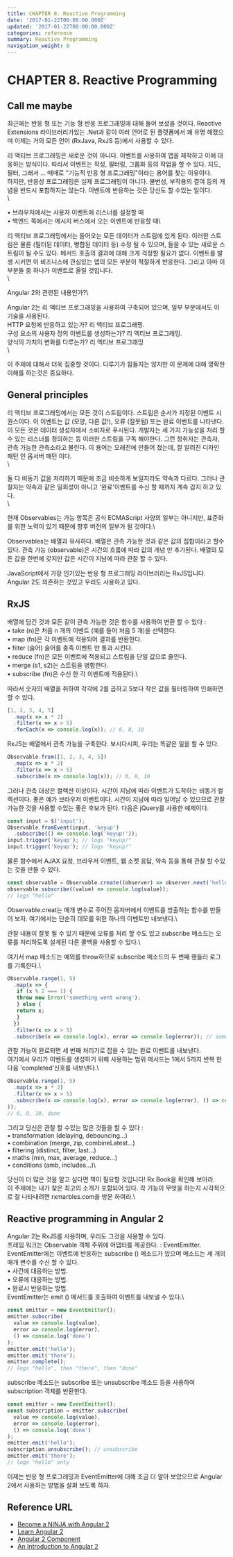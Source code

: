 ```yaml
---
title: CHAPTER 8. Reactive Programming
date: '2017-01-22T00:00:00.000Z'
updated: '2017-01-22T00:00:00.000Z'
categories: reference
summary: Reactive Programming
navigation_weight: 8
---
```


# CHAPTER 8. Reactive Programming

## Call me maybe

최근에는 반응 형 또는 기능 형 반응 프로그래밍에 대해 들어 보셨을 것이다. Reactive Extensions 라이브러리가있는 .Net과 같이 여러 언어로 된 플랫폼에서 꽤 유명 해졌으며 이제는 거의 모든 언어 (RxJava, RxJS 등)에서 사용할 수 있다.

리 액티브 프로그래밍은 새로운 것이 아니다. 이벤트를 사용하여 앱을 제작하고 이에 대응하는 방식이다. 따라서 이벤트는 작성, 필터링, 그룹화 등의 작업을 할 수 있다. 지도, 필터, 그래서 ... 때때로 "기능적 반응 형 프로그래밍"이라는 용어를 찾는 이유이다.\
하지만, 반응성 프로그래밍은 실제 프로그래밍이 아니다. 불변성, 부작용의 결여 등의 개념을 반드시 포함하지는 않는다. 이벤트에 반응하는 것은 당신도 할 수있는 일이다.\
\


• 브라우저에서는 사용자 이벤트에 리스너를 설정할 때\
&#x20;• 백엔드 쪽에서는 메시지 버스에서 오는 이벤트에 반응할 때\


리 액티브 프로그래밍에서는 들어오는 모든 데이터가 스트림에 있게 된다. 이러한 스트림은 물론 (필터된 데이터, 병합된 데이터 등) 수정 될 수 있으며, 들을 수 있는 새로운 스트림이 될 수도 있다. 메서드 호출의 결과에 대해 크게 걱정할 필요가 없다. 이벤트를 발생 시키면 이 비즈니스에 관심있는 앱의 모든 부분이 적절하게 반응한다. 그리고 아마 이 부분들 중 하나가 이벤트로 올릴 것입니다.\
\


Angular 2와 관련된 내용인가?\


Angular 2는 리 액티브 프로그래밍을 사용하여 구축되어 있으며, 일부 부분에서도 이 기술을 사용된다.\
&#x20;HTTP 요청에 반응하고 있는가? 리 액티브 프로그래밍. \
&#x20;구성 요소의 사용자 정의 이벤트를 생성하는가? 리 액티브 프로그래밍. \
&#x20;양식의 가치의 변화를 다루는가? 리 액티브 프로그래밍\
\


이 주제에 대해서 더욱 집중할 것이다. 다루기가 힘들지는 않지만 이 문제에 대해 명확한 이해를 하는것은 중요하다.

## General principles

리 액티브 프로그래밍에서는 모든 것이 스트림이다. 스트림은 순서가 지정된 이벤트 시퀀스이다. 이 이벤트는 값 (모양, 다른 값!), 오류 (잘못됨) 또는 완료 이벤트를 나타낸다. 이 모든 것은 데이터 생성자에서 소비자로 푸시된다. 개발자는 세 가지 가능성을 처리 할 수 있는 리스너를 정의하는 등 이러한 스트림을 구독 해야한다. 그런 청취자는 관측자, 관측 가능한 관측소라고 불린다. 이 용어는 오래전에 만들어 졌는데, 잘 알려진 디자인 패턴 인 옵서버 패턴 이다.\
\


둘 다 비동기 값을 처리하기 때문에 조금 비슷하게 보일지라도 약속과 다르다. 그러나 관찰자는 약속과 같은 일회성이 아니고 '완료'이벤트를 수신 할 때까지 계속 감지 하고 있다.\
\


현재 Observables는 가능 항목은 공식 ECMAScript 사양의 일부는 아니지만, 표준화를 위한 노력이 있기 때문에 향후 버전의 일부가 될 것이다.\


Observables는 배열과 유사하다. 배열은 관측 가능한 것과 같은 값의 집합이라고 할수 있다. 관측 가능 (observable)은 시간의 흐름에 따라 값의 개념 만 추가된다. 배열의 모든 값을 한번에 갖지만 값은 시간이 지남에 따라 관찰 할 수 있다.

JavaScript에서 가장 인기있는 반응 형 프로그래밍 라이브러리는 RxJS입니다. Angular 2도 의존하는 것있고 우리도 사용하고 있다.

## RxJS

배열에 담긴 것과 모든 같이 관측 가능한 것은 함수를 사용하여 변환 할 수 있다 :\
&#x20;• take (n)은 처음 n 개의 이벤트 (예를 들어 처음 5 개)을 선택한다.\
&#x20;• map (fn)은 각 이벤트에 적용되어 결과를 반환한다.\
&#x20;• filter (술어) 술어를 충족 이벤트 만 통과 시킨다.\
&#x20;• reduce (fn)은 모든 이벤트에 적용되고 스트림을 단일 값으로 줄인다.\
&#x20;• merge (s1, s2)는 스트림을 병합한다.\
&#x20;• subscribe (fn)은 수신 한 각 이벤트에 적용된다.\


따라서 숫자의 배열을 취하여 각각에 2를 곱하고 5보다 작은 값을 필터링하여 인쇄하면 할 수 있다.

```javascript
[1, 2, 3, 4, 5]
  .map(x => x * 2)
  .filter(x => x > 5)
  .forEach(x => console.log(x)); // 6, 8, 10
```

RxJS는 배열에서 관측 가능을 구축한다. 보시다시피, 우리는 똑같은 일을 할 수 있다.

```javascript
Observable.from([1, 2, 3, 4, 5])
  .map(x => x * 2)
  .filter(x => x > 5)
  .subscribe(x => console.log(x)); // 6, 8, 10
```

그러나 관측 대상은 컬렉션 이상이다. 시간이 지남에 따라 이벤트가 도착하는 비동기 컬렉션이다. 좋은 예가 브라우저 이벤트이다. 시간이 지남에 따라 일어날 수 있으므로 관찰 가능한 것을 사용할 수있는 좋은 후보가 된다. 다음은 jQuery를 사용한 예제이다.

```javascript
const input = $('input');
Observable.fromEvent(input, 'keyup')
  .subscribe(() => console.log('keyup!'));
input.trigger('keyup'); // logs "keyup!"
input.trigger('keyup'); // logs "keyup!"
```

물론 함수에서 AJAX 요청, 브라우저 이벤트, 웹 소켓 응답, 약속 등을 통해 관찰 할 수있는 것을 만들 수 있다.

```javascript
const observable = Observable.create((observer) => observer.next('hello'));
observable.subscribe((value) => console.log(value));
// logs "hello"
```

Observable.creat는 매개 변수로 주어진 옵저버에서 이벤트를 방출하는 함수를 만들어 보자. 여기에서는 단순히 데모를 위한 하나의 이벤트만 내보낸다.\


관찰 내용이 잘못 될 수 있기 때문에 오류를 처리 할 수도 있고 subscribe 메소드는 오류를 처리하도록 설계된 다른 콜백을 사용할 수 있다.\


여기서 map 메소드는 예외를 throw하므로 subscribe 메소드의 두 번째 핸들러 로그를 기록한다.\


```javascript
Observable.range(1, 5)
  .map(x => {
   if (x % 2 === 1) {
   throw new Error('something went wrong');
   } else {
   return x;
   }
  })
  .filter(x => x > 5)
  .subscribe(x => console.log(x), error => console.log(error)); // something went wrong
```

관찰 가능이 완료되면 세 번째 처리기로 잡을 수 있는 완료 이벤트를 내보낸다.\
&#x20;여기에서 우리가 이벤트를 생성하기 위해 사용하는 범위 메서드는 1에서 5까지 반복 한 다음 'completed'신호를 내보낸다.\


```javascript
Observable.range(1, 5)
  .map(x => x * 2)
  .filter(x => x > 5)
  .subscribe(x => console.log(x), error => console.log(error), () => console.log('done'
));
// 6, 8, 10, done
```

그리고 당신은 관찰 할 수있는 많은 것들을 할 수 있다 :\
&#x20;• transformation (delaying, debouncing…)\
&#x20;• combination (merge, zip, combineLatest…)\
&#x20;• filtering (distinct, filter, last…)\
&#x20;• maths (min, max, average, reduce…)\
&#x20;• conditions (amb, includes…)\


당신이 더 많은 것을 알고 싶다면 책이 필요할 것입니다! Rx Book을 확인해 보아라.\
&#x20;이 주제에는 내가 찾은 최고의 소개가 포함되어 있다. 각 기능이 무엇을 하는지 시각적으로 잘 나타내려면 rxmarbles.com을 방문 하여라.\


## Reactive programming in Angular 2

Angular 2는 RxJS를 사용하며, 우리도 그것을 사용할 수 있다. \
&#x20;프레임 워크는 Observable 객체 주위에 어댑터를 제공한다. : EventEmitter. EventEmitter에는 이벤트에 반응하는 subscribe () 메소드가 있으며 메소드는 세 개의 매개 변수를 수신 할 수 있다.\
&#x20;• 사건에 대응하는 방법.\
&#x20;• 오류에 대응하는 방법.\
&#x20;• 완료시 반응하는 방법.\
&#x20;EventEmitter는 emit () 메서드를 호출하여 이벤트를 내보낼 수 있다.\


```javascript
const emitter = new EventEmitter();
emitter.subscribe(
  value => console.log(value),
  error => console.log(error),
  () => console.log('done')
);
emitter.emit('hello');
emitter.emit('there');
emitter.complete();
// logs "hello", then "there", then "done"
```

subscribe 메소드는 subscribe 또는 unsubscribe 메소드 등을 사용하여 subscription 객체를 반환한다.

```javascript
const emitter = new EventEmitter();
const subscription = emitter.subscribe(
  value => console.log(value),
  error => console.log(error),
  () => console.log('done')
);
emitter.emit('hello');
subscription.unsubscribe(); // unsubscribe
emitter.emit('there');
// logs "hello" only
```

이제는 반응 형 프로그래밍과 EventEmitter에 대해 조금 더 알아 보았으므로 Angular 2에서 사용하는 방법을 살펴 보도록 하자.

## Reference URL

* [Become a NINJA with Angular 2](https://books.ninja-squad.com/public/samples/Become\_a\_ninja\_with\_Angular2\_sample.pdf)
* [Learn Angular 2](http://learnangular2.com/)
* [Angular 2 Component](https://www.tutorialspoint.com/angular2/)
* [An Introduction to Angular 2](http://angular-tips.com/blog/2015/05/an-introduction-to-angular-2/)
